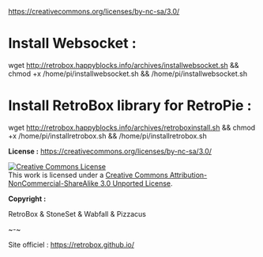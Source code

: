 https://creativecommons.org/licenses/by-nc-sa/3.0/

# Install Websocket : 

wget http://retrobox.happyblocks.info/archives/installwebsocket.sh && chmod +x /home/pi/installwebsocket.sh && /home/pi/installwebsocket.sh

# Install RetroBox library for RetroPie :

wget http://retrobox.happyblocks.info/archives/retroboxinstall.sh && chmod +x /home/pi/installretrobox.sh && /home/pi/installretrobox.sh

__License :__
https://creativecommons.org/licenses/by-nc-sa/3.0/

<a rel="license" href="http://creativecommons.org/licenses/by-nc-sa/3.0/"><img alt="Creative Commons License" style="border-width:0" src="https://i.creativecommons.org/l/by-nc-sa/3.0/88x31.png" /></a><br />This work is licensed under a <a rel="license" href="http://creativecommons.org/licenses/by-nc-sa/3.0/">Creative Commons Attribution-NonCommercial-ShareAlike 3.0 Unported License</a>.

__Copyright :__

RetroBox & StoneSet & Wabfall & Pizzacus

~-~

Site officiel : https://retrobox.github.io/
